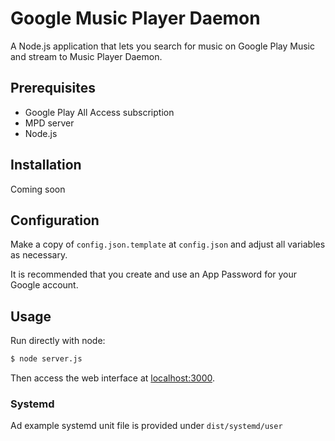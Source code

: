 # Google Music Player Daemon

A Node.js application that lets you search for music on Google Play Music and stream to Music Player Daemon.

## Prerequisites

* Google Play All Access subscription
* MPD server
* Node.js

## Installation

Coming soon

## Configuration

Make a copy of `config.json.template` at `config.json` and adjust all variables as necessary. 

It is recommended that you create and use an App Password for your Google account.

## Usage

Run directly with node:

```sh
$ node server.js
```

Then access the web interface at <a href="http://localhost:3000">localhost:3000</a>.

### Systemd

Ad example systemd unit file is provided under `dist/systemd/user`
